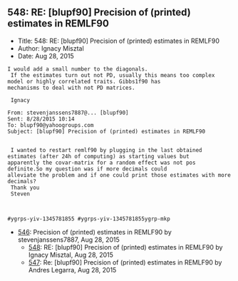 ## 548: RE: [blupf90] Precision of (printed) estimates in REMLF90

- Title: 548: RE: [blupf90] Precision of (printed) estimates in REMLF90
- Author: Ignacy Misztal
- Date: Aug 28, 2015
```
I would add a small number to the diagonals.
 If the estimates turn out not PD, usually this means too complex model or highly correlated traits. Gibbs1f90 has
mechanisms to deal with not PD matrices.

 Ignacy

From: stevenjanssens7887@... [blupf90]
Sent: ‎8/‎28/‎2015 10:14
To: blupf90@yahoogroups.com
Subject: [blupf90] Precision of (printed) estimates in REMLF90


 I wanted to restart remlf90 by plugging in the last obtained estimates (after 24h of computing) as starting values but
apparently the covar-matrix for a random effect was not pos definite.So my question was if more decimals could
alleviate the problem and if one could print those estimates with more decimals?
 Thank you
 Steven
 
 

#ygrps-yiv-1345781855 #ygrps-yiv-1345781855ygrp-mkp

```

- [546](0546.md): Precision of (printed) estimates in REMLF90 by stevenjanssens7887, Aug 28, 2015
    - [548](0548.md): RE: [blupf90] Precision of (printed) estimates in REMLF90 by Ignacy Misztal, Aug 28, 2015
    - [547](0547.md): Re: [blupf90] Precision of (printed) estimates in REMLF90 by Andres Legarra, Aug 28, 2015
